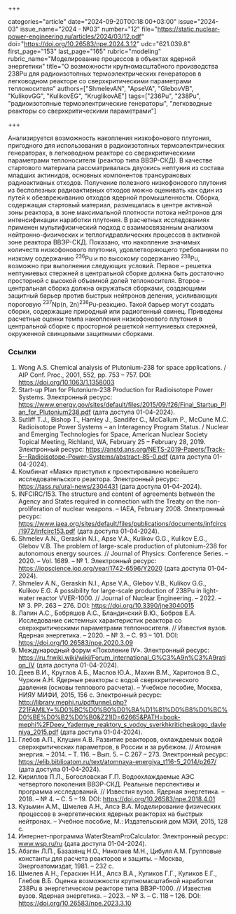 +++

categories="article"
date="2024-09-20T00:18:00+03:00"
issue="2024-03"
issue_name="2024 - №03"
number="12"
file="https://static.nuclear-power-engineering.ru/articles/2024/03/12.pdf"
doi="https://doi.org/10.26583/npe.2024.3.12"
udc="621.039.8"
first_page="153"
last_page="165"
rubric="modeling"
rubric_name="Моделирование процессов в объектах ядерной энергетики"
title="О возможности крупномасштабного производства 238Pu для радиоизотопных термоэлектрических генераторов в легководном реакторе со сверхкритическими параметрами теплоносителя"
authors=["ShmelevAN", "ApseVA", "GlebovVB", "KulikovGG", "KulikovEG", "KruglikovAE"]
tags=["236Pu", "238Pu", "радиоизотопные термоэлектрические генераторы", "легководные реакторы со сверхкритическими параметрами"]

+++

Анализируется возможность накопления низкофонового плутония, пригодного для использования в радиоизотопных термоэлектрических генераторах, в легководном реакторе со сверхкритическими параметрами теплоносителя (реактор типа ВВЭР-СКД).
В качестве стартового материала рассматривалась двуокись нептуния из состава младших актинидов, основных компонентов трансурановых радиоактивных отходов.
Получение полезного низкофонового плутония из бесполезных радиоактивных отходов можно оценивать как один из путей к обезвреживанию отходов ядерной промышленности.
Сборка, содержащая стартовый материал, размещалась в центре активной зоны реактора, в зоне максимальной плотности потока нейтронов для интенсификации наработки плутония.
В расчетных исследованиях применен мультифизический подход с взаимосвязанным анализом нейтронно-физических и теплогидравлических процессов в активной зоне реактора ВВЭР-СКД.
Показано, что накопление значимых количеств низкофонового плутония, удовлетворяющего требованиям по низкому содержанию <sup>236</sup>Pu и по высокому содержанию <sup>238</sup>Pu, возможно при выполнении следующих условий.
Первое – решетка нептуниевых стержней в центральной сборке должна быть достаточно просторной с высокой объемной долей теплоносителя.
Второе – центральная сборка должна окружаться сборками, создающими защитный барьер против быстрых нейтронов деления, усиливающих пороговую <sup>237</sup>Np(n, 2n)<sup>236</sup>Pu-реакцию.
Такой барьер могут создать сборки, содержащие природный или радиогенный свинец.
Приведены расчетные оценки темпа накопления низкофонового плутония в центральной сборке с просторной решеткой нептуниевых стержней, окруженной свинцовыми защитными сборками.

### Ссылки

1. Wong A.S. Chemical analysis of Plutonium-238 for space applications. / AIP Conf. Proc., 2001, 552, pp. 753 – 757. DOI: https://doi.org/10.1063/1.1358003
2. Start-up Plan for Plutonium-238 Production for Radioisotope Power Systems. Электронный ресурс: https://www.energy.gov/sites/default/files/2015/09/f26/Final_Startup_Plan_for_Plutonium238.pdf (дата доступа 01-04-2024).
3. Sutliff T.J., Bishop T., Hamley J., Sandifer C., McCallum P., McCune M.C. Radioisotope Power Systems – an Interagency Program Status. / Nuclear and Emerging Technologies for Space, American Nuclear Society Topical Meeting, Richland, WA, February 25 – February 28, 2019. Электронный ресурс: https://anstd.ans.org/NETS-2019-Papers/Track-5--Radioisotope-Power-Systems/abstract-85-0.pdf (дата доступа 01-04-2024).
4. Комбинат «Маяк» приступил к проектированию новейшего исследовательского реактора. Электронный ресурс: https://tass.ru/ural-news/2304431 (дата доступа 01-04-2024).
5. INFCIRC/153. The structure and content of agreements between the Agency and States required in connection with the Treaty on the non-proliferation of nuclear weapons. – IAEA, February 2008. Электронный ресурс: https://www.iaea.org/sites/default/files/publications/documents/infcircs/1972/infcirc153.pdf (дата доступа 01-04-2024).
6. Shmelev A.N., Geraskin N.I., Apse V.A., Kulikov G.G., Kulikov E.G., Glebov V.B. The problem of large-scale production of plutonium-238 for autonomous energy sources. // Journal of Physics: Conference Series. – 2020. – Vol. 1689. – № 1. Электронный ресурс: https://iopscience.iop.org/year/1742-6596/Y2020 (дата доступа 01-04-2024).
7. Shmelev A.N., Geraskin N.I., Apse V.A., Glebov V.B., Kulikov G.G., Kulikov E.G. A possibility for large-scale production of 238Pu in light-water reactor VVER-1000. // Journal of Nuclear Engineering. – 2022. – № 3. PP. 263 – 276. DOI: https://doi.org/10.3390/jne3040015
8. Лапин А.С., Бобряшов А.С., Бландинский В.Ю., Бобров Е.А. Исследование системных характеристик реактора со сверхкритическими параметрами теплоносителя. // Известия вузов. Ядерная энергетика. – 2020. – № 3. – С. 93 – 101. DOI: https://doi.org/10.26583/npe.2020.3.09
9. Международный форум «Поколение IV». Электронный ресурс: https://ru.frwiki.wiki/wiki/Forum_international_G%C3%A9n%C3%A9ration_IV (дата доступа 01-04-2024).
10. Деев В.И., Круглов А.Б., Маслов Ю.А., Махин В.М., Харитонов В.С., Чуркин А.Н. Ядерные реакторы с водой сверхкритического давления (основы теплового расчета). – Учебное пособие, Москва, НИЯУ МИФИ, 2015, 156 с. Электронный ресурс: http://library.mephi.ru/pdftunnel.php?Z21FAMILY=%D0%BC%D0%B0%D0%BA%D1%81%D0%B8%D0%BC%D0%BE%D0%B2%D0%B0&Z21ID=62665&PATH=book-mephi%2FDeev_Yadernye_reaktory_s_vodoy_sverkhkriticheskogo_davleniya_2015.pdf (дата доступа 01-04-2024).
11. Глебов А.П., Клушин А.В. Развитие реакторов, охлаждаемых водой сверхкритических параметров, в России и за рубежом. // Атомная энергия. – 2014. – Т. 116. – Вып. 5. – С.267 – 273. Электронный ресурс: https://elib.biblioatom.ru/text/atomnaya-energiya_t116-5_2014/p267/ (дата доступа 01-04-2024).
12. Кириллов П.Л., Богословская Г.П. Водоохлаждаемые АЭС четвертого поколения ВВЭР-СКД. Реальные перспективы и программа исследований. // Известия вузов. Ядерная энергетика. – 2018. – № 4. – С. 5 – 19. DOI: https://doi.org/10.26583/npe.2018.4.01
13. Кузьмин А.М., Шмелев А.Н., Апсэ В.А. Моделирование физических процессов в энергетических ядерных реакторах на быстрых нейтронах. – Учебное пособие, М.: Издательский дом МЭИ, 2015, 128 с.
14. Интернет-программа WaterSteamProCalculator. Электронный ресурс: www.wsp.ru/ru (дата доступа 01-04-2024).
15. Абагян Л.П., Базазянц Н.О., Николаев М.Н., Цибуля А.М. Групповые константы для расчета реакторов и защиты. – Москва, Энергоатомиздат, 1981. – 232 с.
16. Шмелев А.Н., Гераскин Н.И., Апсэ В.А., Куликов Г.Г., Куликов Е.Г., Глебов В.Б. Оценка возможности крупномасштабной наработки 238Pu в энергетическом реакторе типа ВВЭР-1000. // Известия вузов. Ядерная энергетика. – 2023. – № 3. – С. 118 – 126. DOI: https://doi.org/10.26583/npe.2023.3.10
